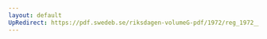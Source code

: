 ```yaml
---
layout: default
UpRedirect: https://pdf.swedeb.se/riksdagen-volumeG-pdf/1972/reg_1972__reg_01/reg_1972__reg_01_0289.pdf
---
```

